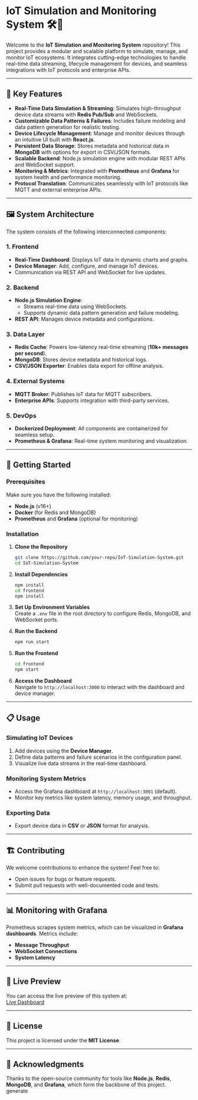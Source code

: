 # IoT Simulation and Monitoring System 🛠️📡  

Welcome to the **IoT Simulation and Monitoring System** repository! This project provides a modular and scalable platform to simulate, manage, and monitor IoT ecosystems. It integrates cutting-edge technologies to handle real-time data streaming, lifecycle management for devices, and seamless integrations with IoT protocols and enterprise APIs.

---

## 🌟 Key Features  

- **Real-Time Data Simulation & Streaming**: Simulates high-throughput device data streams with **Redis Pub/Sub** and WebSockets.  
- **Customizable Data Patterns & Failures**: Includes failure modeling and data pattern generation for realistic testing.  
- **Device Lifecycle Management**: Manage and monitor devices through an intuitive UI built with **React.js**.  
- **Persistent Data Storage**: Stores metadata and historical data in **MongoDB** with options for export in CSV/JSON formats.  
- **Scalable Backend**: Node.js simulation engine with modular REST APIs and WebSocket support.  
- **Monitoring & Metrics**: Integrated with **Prometheus** and **Grafana** for system health and performance monitoring.  
- **Protocol Translation**: Communicates seamlessly with IoT protocols like MQTT and external enterprise APIs.  

---

## 🖼️ System Architecture  

The system consists of the following interconnected components:

### 1. **Frontend**  
- **Real-Time Dashboard**: Displays IoT data in dynamic charts and graphs.  
- **Device Manager**: Add, configure, and manage IoT devices.  
- Communication via REST API and WebSocket for live updates.

### 2. **Backend**  
- **Node.js Simulation Engine**:  
  - Streams real-time data using WebSockets.  
  - Supports dynamic data pattern generation and failure modeling.  
- **REST API**: Manages device metadata and configurations.  

### 3. **Data Layer**  
- **Redis Cache**: Powers low-latency real-time streaming (**10k+ messages per second**).  
- **MongoDB**: Stores device metadata and historical logs.  
- **CSV/JSON Exporter**: Enables data export for offline analysis.  

### 4. **External Systems**  
- **MQTT Broker**: Publishes IoT data for MQTT subscribers.  
- **Enterprise APIs**: Supports integration with third-party services.  

### 5. **DevOps**  
- **Dockerized Deployment**: All components are containerized for seamless setup.  
- **Prometheus & Grafana**: Real-time system monitoring and visualization.

---

## 🚀 Getting Started  

### Prerequisites  

Make sure you have the following installed:  
- **Node.js** (v16+)  
- **Docker** (for Redis and MongoDB)  
- **Prometheus** and **Grafana** (optional for monitoring)  

### Installation  

1. **Clone the Repository**  
   ```bash  
   git clone https://github.com/your-repo/IoT-Simulation-System.git  
   cd IoT-Simulation-System  
   ```  

2. **Install Dependencies**  
   ```bash  
   npm install  
   cd frontend  
   npm install  
   ```  

3. **Set Up Environment Variables**  
   Create a `.env` file in the root directory to configure Redis, MongoDB, and WebSocket ports.  

4. **Run the Backend**  
   ```bash  
   npm run start  
   ```  

5. **Run the Frontend**  
   ```bash  
   cd frontend  
   npm start  
   ```  

6. **Access the Dashboard**  
   Navigate to `http://localhost:3000` to interact with the dashboard and device manager.  

---

## 📋 Usage  

### Simulating IoT Devices  
1. Add devices using the **Device Manager**.  
2. Define data patterns and failure scenarios in the configuration panel.  
3. Visualize live data streams in the real-time dashboard.  

### Monitoring System Metrics  
- Access the Grafana dashboard at `http://localhost:3001` (default).  
- Monitor key metrics like system latency, memory usage, and throughput.  

### Exporting Data  
- Export device data in **CSV** or **JSON** format for analysis.  

---

## 🏗️ Contributing  

We welcome contributions to enhance the system! Feel free to:  
- Open issues for bugs or feature requests.  
- Submit pull requests with well-documented code and tests.  

---

## 📊 Monitoring with Grafana  

Prometheus scrapes system metrics, which can be visualized in **Grafana dashboards**. Metrics include:  
- **Message Throughput**  
- **WebSocket Connections**  
- **System Latency**  

---

## 🔗 Live Preview  

You can access the live preview of this system at:  
[Live Dashboard](https://iotdashboard-s4pi-dx2o5as6--5173--1b4252dd.local-credentialless.webcontainer.io/)  

---

## 📜 License  

This project is licensed under the **MIT License**.  

--- 

## 🙌 Acknowledgments  

Thanks to the open-source community for tools like **Node.js**, **Redis**, **MongoDB**, and **Grafana**, which form the backbone of this project.  
generate 
